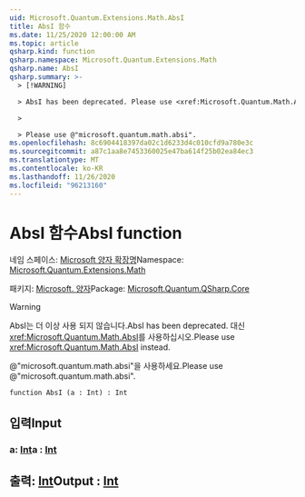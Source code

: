 ```yaml
---
uid: Microsoft.Quantum.Extensions.Math.AbsI
title: AbsI 함수
ms.date: 11/25/2020 12:00:00 AM
ms.topic: article
qsharp.kind: function
qsharp.namespace: Microsoft.Quantum.Extensions.Math
qsharp.name: AbsI
qsharp.summary: >-
  > [!WARNING]

  > AbsI has been deprecated. Please use <xref:Microsoft.Quantum.Math.AbsI> instead.

  >

  > Please use @"microsoft.quantum.math.absi".
ms.openlocfilehash: 8c6904418397da02c1d6233d4c010cfd9a780e3c
ms.sourcegitcommit: a87c1aa8e7453360025e47ba614f25b02ea84ec3
ms.translationtype: MT
ms.contentlocale: ko-KR
ms.lasthandoff: 11/26/2020
ms.locfileid: "96213160"
---
```

# <a name="absi-function"></a><span data-ttu-id="48b59-102">AbsI 함수</span><span class="sxs-lookup"><span data-stu-id="48b59-102">AbsI function</span></span>

<span data-ttu-id="48b59-103">네임 스페이스: [Microsoft 양자 확장명](xref:Microsoft.Quantum.Extensions.Math)</span><span class="sxs-lookup"><span data-stu-id="48b59-103">Namespace: [Microsoft.Quantum.Extensions.Math](xref:Microsoft.Quantum.Extensions.Math)</span></span>

<span data-ttu-id="48b59-104">패키지: [Microsoft. 양자](https://nuget.org/packages/Microsoft.Quantum.QSharp.Core)</span><span class="sxs-lookup"><span data-stu-id="48b59-104">Package: [Microsoft.Quantum.QSharp.Core](https://nuget.org/packages/Microsoft.Quantum.QSharp.Core)</span></span>


> [!WARNING]
> <span data-ttu-id="48b59-105">AbsI는 더 이상 사용 되지 않습니다.</span><span class="sxs-lookup"><span data-stu-id="48b59-105">AbsI has been deprecated.</span></span> <span data-ttu-id="48b59-106">대신 <xref:Microsoft.Quantum.Math.AbsI>를 사용하십시오.</span><span class="sxs-lookup"><span data-stu-id="48b59-106">Please use <xref:Microsoft.Quantum.Math.AbsI> instead.</span></span>
>
> <span data-ttu-id="48b59-107">@"microsoft.quantum.math.absi"을 사용하세요.</span><span class="sxs-lookup"><span data-stu-id="48b59-107">Please use @"microsoft.quantum.math.absi".</span></span>



```qsharp
function AbsI (a : Int) : Int
```


## <a name="input"></a><span data-ttu-id="48b59-108">입력</span><span class="sxs-lookup"><span data-stu-id="48b59-108">Input</span></span>

### <a name="a--int"></a><span data-ttu-id="48b59-109">a: [Int](xref:microsoft.quantum.lang-ref.int)</span><span class="sxs-lookup"><span data-stu-id="48b59-109">a : [Int](xref:microsoft.quantum.lang-ref.int)</span></span>





## <a name="output--int"></a><span data-ttu-id="48b59-110">출력: [Int](xref:microsoft.quantum.lang-ref.int)</span><span class="sxs-lookup"><span data-stu-id="48b59-110">Output : [Int](xref:microsoft.quantum.lang-ref.int)</span></span>

